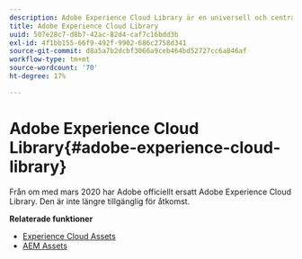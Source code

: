 ```yaml
---
description: Adobe Experience Cloud Library är en universell och centraliserad upplevelse när det gäller att lagra, hitta och välja material i Adobe Experience Cloud Solutions.
title: Adobe Experience Cloud Library
uuid: 507e28c7-d8b7-42ac-82d4-caf7c16bdd3b
exl-id: 4f1bb155-66f9-492f-9902-686c2758d341
source-git-commit: d8a5a7b2dcbf3066a9ceb464bd52727cc6a846af
workflow-type: tm+mt
source-wordcount: '70'
ht-degree: 17%

---
```


# Adobe Experience Cloud Library{#adobe-experience-cloud-library}

Från om med mars 2020 har Adobe officiellt ersatt Adobe Experience Cloud Library. Den är inte längre tillgänglig för åtkomst.

**Relaterade funktioner**

* [Experience Cloud Assets](https://experienceleague.adobe.com/docs/core-services/interface/services/assets/experience-cloud-assets.html)
* [AEM Assets](https://experienceleague.adobe.com/docs/experience-manager-cloud-service/content/assets/home.html)
